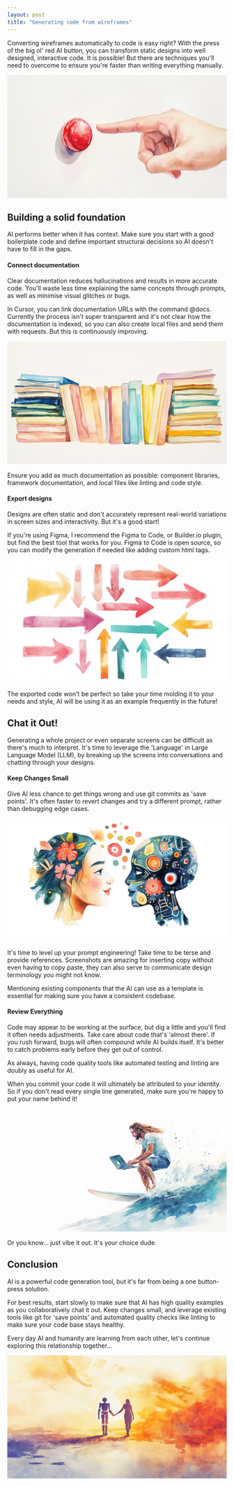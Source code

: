 ```yaml
---
layout: post
title: "Generating code from wireframes"
---
```


<style>
.post-content img {
  border: 1px solid black;
  box-shadow: 2px 2px 2px rgba(0, 0, 0, 0.4);
  aspect-ratio: 16 / 9;
  height: auto;
  object-fit: cover;
}
</style>

Converting wireframes automatically to code is easy right? With the press of the big ol' red AI button, you can transform static designs into well designed, interactive code. It is possible! But there are techniques you'll need to overcome to ensure you're faster than writing everything manually.

![Button](/assets/ai-code-generation/button.jpg)

## Building a solid foundation

AI performs better when it has context. Make sure you start with a good boilerplate code and define important structural decisions so AI doesn't have to fill in the gaps.


#### Connect documentation

Clear documentation reduces hallucinations and results in more accurate code. You'll waste less time explaining the same concepts through prompts, as well as minimise visual glitches or bugs.

In Cursor, you can link documentation URLs with the command @docs. Currently the process isn't super transparent and it's not clear how the documentation is indexed, so you can also create local files and send them with requests. But this is continuously improving.

![Documentation](/assets/ai-code-generation/documentation.jpg)

Ensure you add as much documentation as possible: component libraries, framework documentation, and local files like linting and code style.



#### Export designs

Designs are often static and don't accurately represent real-world variations in screen sizes and interactivity. But it's a good start!

If you're using Figma, I recommend the Figma to Code, or Builder.io plugin, but find the best tool that works for you. Figma to Code is open source, so you can modify the generation if needed like adding custom html tags.

![Arrows](/assets/ai-code-generation/arrows.jpg)

The exported code won't be perfect so take your time molding it to your needs and style, AI will be using it as an example frequently in the future!


## Chat it Out!

Generating a whole project or even separate screens can be difficult as there's much to interpret. It's time to leverage the 'Language' in Large Language Model (LLM), by breaking up the screens into conversations and chatting through your designs.

#### Keep Changes Small

Give AI less chance to get things wrong and use git commits as 'save points'. It's often faster to revert changes and try a different prompt, rather than debugging edge cases.

![Talking](/assets/ai-code-generation/talking.jpg)

It's time to level up your prompt engineering! Take time to be terse and provide references. Screenshots are amazing for inserting copy without even having to copy paste, they can also serve to communicate design terminology you might not know.


Mentioning existing components that the AI can use as a template is essential for making sure you have a consistent codebase.

#### Review Everything

Code may appear to be working at the surface, but dig a little and you'll find it often needs adjustments. Take care about code that's 'almost there'. If you rush forward, bugs will often compound while AI builds itself. It's better to catch problems early before they get out of control.

As always, having code quality tools like automated testing and linting are doubly as useful for AI.

When you commit your code it will ultimately be attributed to your identity. So if you don't read every single line generated, make sure you're happy to put your name behind it!

![Vibes](/assets/ai-code-generation/vibes.jpg)

Or you know… just vibe it out. It's your choice dude.

## Conclusion

AI is a powerful code generation tool, but it's far from being a one button-press solution.

For best results, start slowly to make sure that AI has high quality examples as you collaboratively chat it out. Keep changes small, and leverage existing tools like git for 'save points' and automated quality checks like linting to make sure your code base stays healthy.

Every day AI and humanity are learning from each other, let's continue exploring this relationship together...

![Sunset](/assets/ai-code-generation/sunset.jpg)